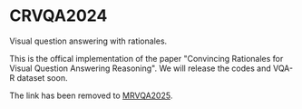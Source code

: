 # CRVQA2024
Visual question answering with rationales.

This is the offical implementation of the paper "Convincing Rationales for Visual Question Answering Reasoning". We will release the codes and VQA-R dataset soon.

The link has been removed to [MRVQA2025](https://github.com/lik1996/MRVQA2025).
